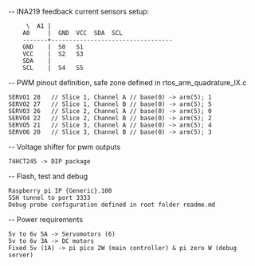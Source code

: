 -- INA219 feedback current sensors setup:

         \  A1 |
        A0     |  GND  VCC  SDA  SCL
        -------+----------------------------------
        GND    |  S0   S1
        VCC    |  S2   S3
        SDA    |
        SCL    |  S4   S5

-- PWM pinout definition, safe zone defined in rtos_arm_quadrature_IX.c

    SERVO1 28   // Slice 1, Channel A // base(0) -> arm(5); 1
    SERVO2 27   // Slice 1, Channel B // base(0) -> arm(5); 5
    SERVO3 26   // Slice 2, Channel A // base(0) -> arm(5); 0
    SERVO4 22   // Slice 2, Channel B // base(0) -> arm(5); 2
    SERVO5 21   // Slice 3, Channel A // base(0) -> arm(5); 4
    SERVO6 20   // Slice 3, Channel B // base(0) -> arm(5); 3

-- Voltage shifter for pwm outputs

    74HCT245 -> DIP package

-- Flash, test and debug

    Raspberry pi IP {Generic}.100
    SSH tunnel to port 3333
    Debug probe configuration defined in root folder readme.md

-- Power requirements

    5v to 6v 5A -> Servomotors (6)
    5v to 6v 3A -> DC motors 
    Fixed 5v (1A) -> pi pico 2W (main controller) & pi zero W (debug server)
    
